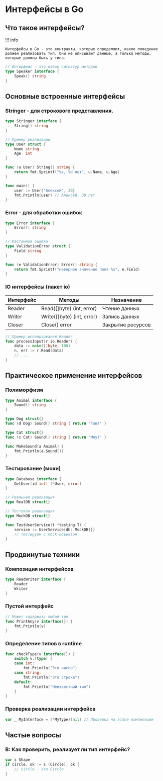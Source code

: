 # Интерфейсы в Go

## Что такое интерфейсы?

!!! info

    Интерфейсы в Go - это контракты, которые определяют, какое поведение должен реализовать тип. Они не описывают данные, а только методы, которые должны быть у типа.

```go
// Интерфейс - это набор сигнатур методов
type Speaker interface {
    Speak() string
}
```

## Основные встроенные интерфейсы

### Stringer - для строкового представления.

```go
type Stringer interface {
    String() string
}

// Пример реализации
type User struct {
    Name string
    Age  int
}

func (u User) String() string {
    return fmt.Sprintf("%s, %d лет", u.Name, u.Age)
}

func main() {
    user := User{"Алексей", 30}
    fmt.Println(user) // Алексей, 30 лет
}
```

### Error - для обработки ошибок

```go
type Error interface {
    Error() string
}

// Кастомная ошибка
type ValidationError struct {
    Field string
}

func (e ValidationError) Error() string {
    return fmt.Sprintf("неверное значение поля %s", e.Field)
}
```

### IO интерфейсы (пакет io)

| Интерфейс | Методы | Назначение
|--------|---------------------------|---------------|
| Reader | Read([]byte) (int, error) | Чтение данных |
| Writer | Write([]byte) (int, error) | Запись данных |
| Closer | Close() error             | Закрытие ресурсов |

```go
// Пример использования Reader
func processInput(r io.Reader) {
    data := make([]byte, 100)
    n, err := r.Read(data)
    // ...
}
```

## Практическое применение интерфейсов

### Полиморфизм

```go
type Animal interface {
    Sound() string
}

type Dog struct{}
func (d Dog) Sound() string { return "Гав!" }

type Cat struct{}
func (c Cat) Sound() string { return "Мяу!" }

func MakeSound(a Animal) {
    fmt.Println(a.Sound())
}
```

### Тестирование (моки)

```go
type Database interface {
    GetUser(id int) (*User, error)
}

// Реальная реализация
type RealDB struct{}

// Тестовая реализация
type MockDB struct{}

func TestUserService(t *testing.T) {
    service := UserService{db: MockDB{}}
    // тестируем с mock-объектом
}
```

## Продвинутые техники

### Композиция интерфейсов

```go
type ReadWriter interface {
    Reader
    Writer
}
```

### Пустой интерфейс

```go
// Может содержать любой тип
func PrintAny(v interface{}) {
    fmt.Println(v)
}
```

### Определение типов в runtime

```go
func checkType(v interface{}) {
    switch v.(type) {
    case int:
        fmt.Println("Это число")
    case string:
        fmt.Println("Это строка")
    default:
        fmt.Println("Неизвестный тип")
    }
}
```

### Проверка реализации интерфейса

```go
var _ MyInterface = (*MyType)(nil) // Проверка на этапе компиляции
```

## Частые вопросы

### **В**: Как проверить, реализует ли тип интерфейс?

```go
var s Shape
if circle, ok := s.(Circle); ok {
    // circle - это Circle
}
```
